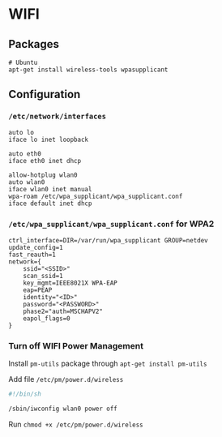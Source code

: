 # WIFI

## Packages
```
# Ubuntu
apt-get install wireless-tools wpasupplicant
```

## Configuration

### `/etc/network/interfaces`

```
auto lo
iface lo inet loopback

auto eth0
iface eth0 inet dhcp

allow-hotplug wlan0
auto wlan0
iface wlan0 inet manual
wpa-roam /etc/wpa_supplicant/wpa_supplicant.conf
iface default inet dhcp
```

### `/etc/wpa_supplicant/wpa_supplicant.conf` for WPA2

```
ctrl_interface=DIR=/var/run/wpa_supplicant GROUP=netdev
update_config=1
fast_reauth=1
network={
    ssid="<SSID>"
    scan_ssid=1
    key_mgmt=IEEE8021X WPA-EAP
    eap=PEAP
    identity="<ID>"
    password="<PASSWORD>"
    phase2="auth=MSCHAPV2"
    eapol_flags=0
}
```

### Turn off WIFI Power Management
Install `pm-utils` package through `apt-get install pm-utils`

Add file `/etc/pm/power.d/wireless`

```sh
#!/bin/sh

/sbin/iwconfig wlan0 power off
```
Run `chmod +x /etc/pm/power.d/wireless`